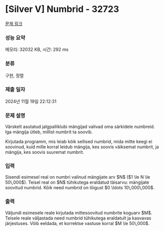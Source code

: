 # [Silver V] Numbrid - 32723 

[문제 링크](https://www.acmicpc.net/problem/32723) 

### 성능 요약

메모리: 32032 KB, 시간: 292 ms

### 분류

구현, 정렬

### 제출 일자

2024년 11월 19일 22:12:31

### 문제 설명

<p>Värskelt asutatud jalgpalliklubi mängijad valivad oma särkidele numbreid. Iga mängija ütleb, millist numbrit ta soovib.</p>

<p>Kirjutada programm, mis leiab kõik sellised numbrid, mida mitte keegi ei soovinud, kuid mille korral leidub mängija, kes soovis väiksemat numbrit, ja mängija, kes soovis suuremat numbrit.</p>

### 입력 

 <p>Sisendi esimesel real on numbri valinud mängijate arv $N$ ($1 \le N \le 50\,000$). Teisel real on $N$ tühikutega eraldatud täisarvu: mängijate soovitud numbrid. Kõik need numbrid on lõigust $0 \ldots 10\,000\,000$.</p>

### 출력 

 <p>Väljundi esimesele reale kirjutada mittesoovitud numbrite koguarv $M$. Teisele reale väljastada need numbrid tühikutega eraldatult ja kasvavas järjestuses. Võib eeldada, et korrektse vastuse korral $M \le 50\,000$.</p>

